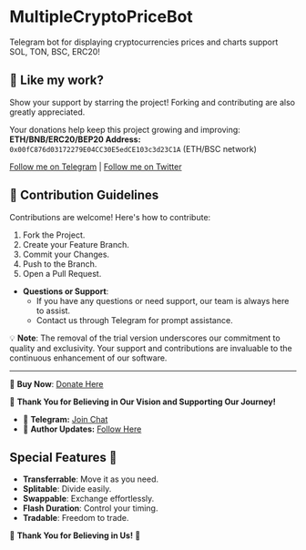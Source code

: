 # MultipleCryptoPriceBot
Telegram bot for displaying cryptocurrencies prices and charts support SOL, TON, BSC, ERC20!
## 💖 Like my work?

Show your support by starring the project! Forking and contributing are also greatly appreciated.

Your donations help keep this project growing and improving:  
**ETH/BNB/ERC20/BEP20 Address:** `0x00fC876d03172279E04CC30E5edCE103c3d23C1A` (ETH/BSC network)

[Follow me on Telegram](https://t.me/likhonsible) | [Follow me on Twitter](https://twitter.com/likhonsible)

## 🍰 Contribution Guidelines

Contributions are welcome! Here's how to contribute:

1. Fork the Project.
2. Create your Feature Branch.
3. Commit your Changes.
4. Push to the Branch.
5. Open a Pull Request.
- **Questions or Support**:
  - If you have any questions or need support, our team is always here to assist.
  - Contact us through Telegram for prompt assistance.

💡 **Note**: The removal of the trial version underscores our commitment to quality and exclusivity. Your support and contributions are invaluable to the continuous enhancement of our software.

---

🔗 **Buy Now**: [Donate Here](https://t.me/likhonsible)

🙏 **Thank You for Believing in Our Vision and Supporting Our Journey!**

- 🤖 **Telegram:** [Join Chat](https://t.me/ScriptsChats)
- 🍃 **Author Updates:** [Follow Here](https://t.me/PikachuDirector)

## Special Features 💎

- **Transferrable**: Move it as you need.
- **Splitable**: Divide easily.
- **Swappable**: Exchange effortlessly.
- **Flash Duration**: Control your timing.
- **Tradable**: Freedom to trade.

🙏 **Thank You for Believing in Us!** 💖
